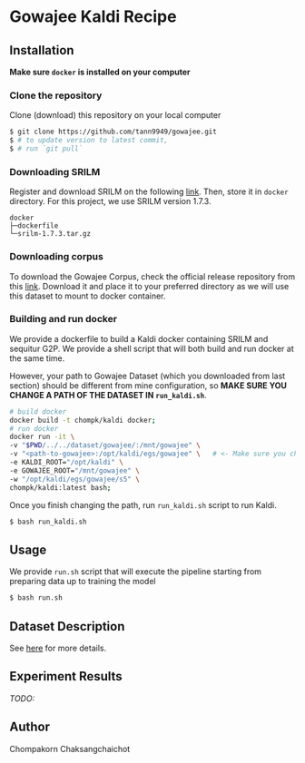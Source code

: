 # Gowajee Kaldi Recipe

## Installation
**Make sure `docker` is installed on your computer**

### Clone the repository
Clone (download) this repository on your local computer
```bash
$ git clone https://github.com/tann9949/gowajee.git
$ # to update version to latest commit,
$ # run `git pull`
```

### Downloading SRILM
Register and download SRILM on the following [link](http://www.speech.sri.com/projects/srilm/download.html). Then, store it in `docker` directory. For this project, we use SRILM version 1.7.3.

```
docker
├─dockerfile
└─srilm-1.7.3.tar.gz
```

### Downloading corpus
To download the Gowajee Corpus, check the official release repository from this [link](https://github.com/ekapolc/gowajee_corpus/tree/master). Download it and place it to your preferred directory as we will use this dataset to mount to docker container.

### Building and run docker
We provide a dockerfile to build a Kaldi docker containing SRILM and sequitur G2P. We provide a shell script that will both build and run docker at the same time.

However, your path to Gowajee Dataset (which you downloaded from last section) should be different from mine configuration, so **MAKE SURE YOU CHANGE A PATH OF THE DATASET IN `run_kaldi.sh`**.

```bash
# build docker
docker build -t chompk/kaldi docker;
# run docker
docker run -it \
-v "$PWD/../../dataset/gowajee/:/mnt/gowajee" \
-v "<path-to-gowajee>:/opt/kaldi/egs/gowajee" \   # <- Make sure you change path to Gowajee Dataset
-e KALDI_ROOT="/opt/kaldi" \
-e GOWAJEE_ROOT="/mnt/gowajee" \
-w "/opt/kaldi/egs/gowajee/s5" \
chompk/kaldi:latest bash;

```

Once you finish changing the path, run `run_kaldi.sh` script to run Kaldi.

```bash
$ bash run_kaldi.sh
```

## Usage
We provide `run.sh` script that will execute the pipeline starting from preparing data up to training the model

```bash
$ bash run.sh
```

## Dataset Description
See [here](https://github.com/ekapolc/gowajee_corpus/tree/master) for more details.

## Experiment Results
*TODO:*

## Author
Chompakorn Chaksangchaichot